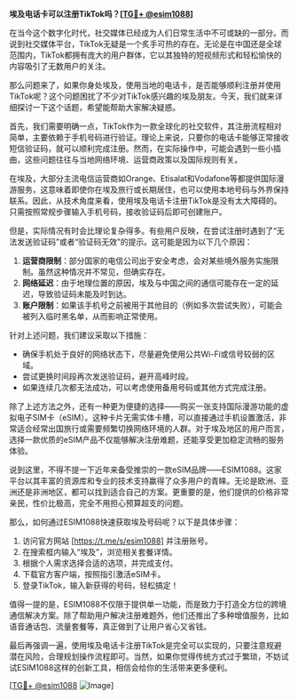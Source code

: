 **埃及电话卡可以注册TikTok吗？[[TG💪+ @esim1088](https://t.me/s/esim1088)]**

在当今这个数字化时代，社交媒体已经成为人们日常生活中不可或缺的一部分。而说到社交媒体平台，TikTok无疑是一个炙手可热的存在。无论是在中国还是全球范围内，TikTok都拥有庞大的用户群体，它以其独特的短视频形式和轻松愉快的内容吸引了无数用户的关注。

那么问题来了，如果你身处埃及，使用当地的电话卡，是否能够顺利注册并使用TikTok呢？这个问题困扰了不少对TikTok感兴趣的埃及朋友。今天，我们就来详细探讨一下这个话题，希望能帮助大家解决疑惑。

首先，我们需要明确一点，TikTok作为一款全球化的社交软件，其注册流程相对简单，主要依赖于手机号码进行验证。理论上来说，只要你的电话卡能够正常接收短信验证码，就可以顺利完成注册。然而，在实际操作中，可能会遇到一些小插曲，这些问题往往与当地网络环境、运营商政策以及国际规则有关。

在埃及，大部分主流电信运营商如Orange、Etisalat和Vodafone等都提供国际漫游服务，这意味着即使你在埃及旅行或长期居住，也可以使用本地号码与外界保持联系。因此，从技术角度来看，使用埃及电话卡注册TikTok是没有太大障碍的。只需按照常规步骤输入手机号码，接收验证码后即可创建账户。

但是，实际情况有时会比理论复杂得多。有些用户反映，在尝试注册时遇到了“无法发送验证码”或者“验证码无效”的提示。这可能是因为以下几个原因：

1. **运营商限制**：部分国家的电信公司出于安全考虑，会对某些境外服务实施限制。虽然这种情况并不常见，但确实存在。
2. **网络延迟**：由于地理位置的原因，埃及与中国之间的通信可能存在一定的延迟，导致验证码未能及时到达。
3. **账户限制**：如果该手机号之前被用于其他目的（例如多次尝试失败），可能会被列入临时黑名单，从而影响正常使用。

针对上述问题，我们建议采取以下措施：

- 确保手机处于良好的网络状态下，尽量避免使用公共Wi-Fi或信号较弱的区域。
- 尝试更换时间段再次发送验证码，避开高峰时段。
- 如果连续几次都无法成功，可以考虑使用备用号码或其他方式完成注册。

除了上述方法之外，还有一种更为便捷的选择——购买一张支持国际漫游功能的虚拟电子SIM卡（eSIM）。这种卡片无需实体卡槽，可以直接通过手机设置激活，非常适合经常出国旅行或需要频繁切换网络环境的人群。对于埃及地区的用户而言，选择一款优质的eSIM产品不仅能够解决注册难题，还能享受更加稳定流畅的服务体验。

说到这里，不得不提一下近年来备受推崇的一款eSIM品牌——ESIM1088。这家平台以其丰富的资源库和专业的技术支持赢得了众多用户的青睐。无论是欧洲、亚洲还是非洲地区，都可以找到适合自己的方案。更重要的是，他们提供的价格非常亲民，性价比极高，完全不用担心预算超支的问题。

那么，如何通过ESIM1088快速获取埃及号码呢？以下是具体步骤：

1. 访问官方网站 [https://t.me/s/esim1088] 并注册账号。
2. 在搜索框内输入“埃及”，浏览相关套餐详情。
3. 根据个人需求选择合适的选项，并完成支付。
4. 下载官方客户端，按照指引激活eSIM卡。
5. 登录TikTok，输入新获得的号码，轻松搞定！

值得一提的是，ESIM1088不仅限于提供单一功能，而是致力于打造全方位的跨境通信解决方案。除了帮助用户解决注册难题外，他们还推出了多种增值服务，比如语音通话包、流量套餐等，真正做到了让用户省心又省钱。

最后再强调一遍，使用埃及电话卡注册TikTok是完全可以实现的，只要注意规避潜在风险，合理规划操作流程即可。当然，如果你觉得传统方式过于繁琐，不妨试试ESIM1088这样的创新工具，相信会给你的生活带来更多便利。

[[TG💪+ @esim1088](https://t.me/s/esim1088) ![Image](https://i.postimg.cc/4NQfJmqS/Snipaste-2025-05-13-00-14-12.png)]